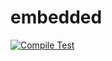 # embedded

[![Compile Test](https://github.com/4OI6-BloomBot/embedded/actions/workflows/main.yml/badge.svg?branch=main)](https://github.com/4OI6-BloomBot/embedded/actions/workflows/main.yml)